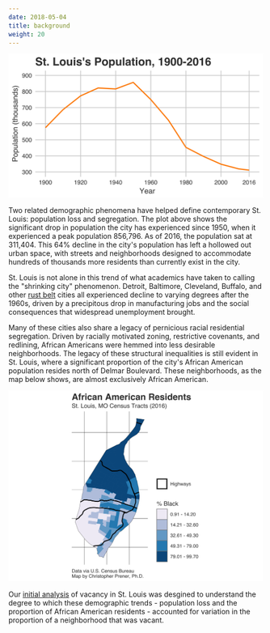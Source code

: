```yaml
---
date: 2018-05-04
title: background
weight: 20
---
```


<img src="../images/popOverTime.png" class="image fit">

Two related demographic phenomena have helped define contemporary St. Louis: population loss and segregation. The plot above shows the significant drop in population the city has experienced since 1950, when it experienced a peak population 856,796. As of 2016, the population sat at 311,404. This 64% decline in the city's population has left a hollowed out urban space, with streets and neighborhoods designed to accommodate hundreds of thousands more residents than currently exist in the city.

St. Louis is not alone in this trend of what academics have taken to calling the "shrinking city" phenomenon. Detroit, Baltimore, Cleveland, Buffalo, and other [rust belt](https://en.wikipedia.org/wiki/Rust_Belt) cities all experienced decline to varying degrees after the 1960s, driven by a precipitous drop in manufacturing jobs and the social consequences that widespread unemployment brought.

Many of these cities also share a legacy of pernicious racial residential segregation. Driven by racially motivated zoning, restrictive covenants, and redlining, African Americans were hemmed into less desirable neighborhoods. The legacy of these structural inequalities is still evident in St. Louis, where a significant proportion of the city's African American population resides north of Delmar Boulevard. These neighborhoods, as the map below shows, are almost exclusively African American.

<img src="../images/africanAmericanMap.png" class="image fit">

Our [initial analysis](/vacancy17/) of vacancy in St. Louis was desgined to understand the degree to which these demographic trends - population loss and the proportion of African American residents - accounted for variation in the proportion of a neighborhood that was vacant.
